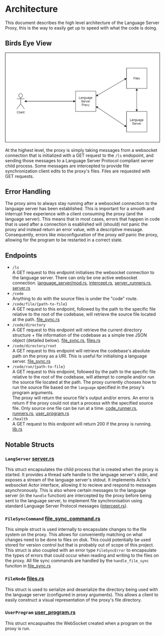 # Architecture

This document describes the high level architecture of the Language Server Proxy, this is the way to easily get up to speed with what the code is doing.

## Birds Eye View

![high level architecture diagram](diagram.png)

At the highest level, the proxy is simply taking messages from a websocket connection that is initialized with a GET request to the `/ls` endopoint, and sending those messages to a Language Server Protocol compliant server child process. Some messages are intercepted to provide file synchronization client edits to the proxy's files. Files are requested with GET requests.

## Error Handling

The proxy aims to always stay running after a websocket connection to the language server has been established. This is important for a smooth and interrupt free experience with a client consuming the proxy (and the language server). This means that in most cases, errors that happen in code that is used after a connection is esablished will (should) *not* panic the proxy and instead return an error value, with a descriptive message. Consequently, errors like misconfiguration of the proxy *will* panic the proxy, allowing for the program to be restarted in a correct state.

## Endpoints

- `/ls`  
  A GET request to this endpoint initialises the websocket connection to the language server. There can only be one active websocket connection. [language_server/mod.rs](../src/language_server/mod.rs), [intercept.rs](../src/language_server/intercept.rs), [server_runners.rs](../src/language_server/server_runners.rs), [server.rs](../src/language_server/server.rs)
- `/code`  
   Anything to do with the source files is under the "code" route.
- `/code/file/{path-to-file}`  
  A GET request to this endpoint, followed by the path to the specific file relative to the root of the codebase, will retrieve the source file located at the path. [file_sync.rs](../src/file_system/file_sync.rs)
- `/code/directory`  
  A GET request to this endpoint will retrieve the current directory structure + file information of the codebase as a simple tree JSON object (detailed below). [file_sync.rs](../src/file_system/file_sync.rs/), [files.rs](../src/file_system/files.rs)
- `/code/directory/root`  
  A GET request to this endpoint will retrieve the codebase's absolute path on the proxy as a URI. This is useful for initialising a language server. [file_sync.rs](../src/file_system/file_sync.rs)
- `/code/run/{path-to-file}`  
  A GET request to this endpoint, followed by the path to the specific file relative to the root of the codebase, will attempt to compile and/or run the source file located at the path. The proxy currently chooses how to run the source file based on the `language` specified in the proxy's program arguments.  
  The proxy will return the source file's output and/or errors. An error is return if the proxy could not start a process with the specified source file. Only source one file can be run at a time. [code_runner.rs](../src/program/code_runner.rs), [runners.rs](../src/program/runners.rs), [user_program.rs](../src/program/user_program.rs)
- `/health`  
  A GET request to this endpoint will return 200 if the proxy is running.
  [lib.rs](../src/lib.rs)

## Notable Structs

### `LangServer` [server.rs](../src/language_server/server.rs)

This struct encapsulates the child process that is created when the proxy is started. It provides a thread safe handle to the language server's stdin, and exposes a stream of the language server's stdout. It implements Actix's websocket Actor interface, allowing it to recieve and respond to messages asynchronously. This is also where certain messages to the language server (in the `handle` function) are intercepted by the proxy before being sent to the language server, to implement file synchronisation using standard Language Server Protocol messages ([intercept.rs](../src/language_server/intercept.rs)).

### `FileSyncCommand` [file_sync_command.rs](../src/file_system/file_sync_msg.rs)

This simple struct is used internally to encapsulate changes to the file system on the proxy. This allows for conveniently matching on what changes need to be done to files on disk. This could potentially be used stored for version control but that is probably out of scope of this project. This struct is also coupled with an error type `FileSyncError` to encapsulate the types of errors that could occur when reading and writing to the files on the proxy. All file sync commands are handled by the `handle_file_sync` funciton in [file_sync.rs](../src/language_server/../file_system/file_sync.rs)

### `FileNode` [files.rs](../src/file_system/files.rs)

This struct is used to serialize and deserialize the directory being used with the language server (configured in proxy arguments). This allows a client to easily construct a visual representation of the proxy's file directory.

### `UserProgram` [user_program.rs](../src/program/user_program.rs)

This struct encaspualtes the WebSocket created when a program on the proxy is run.
